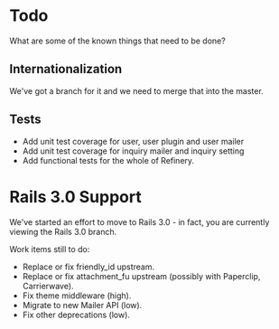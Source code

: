 # Todo

What are some of the known things that need to be done?

## Internationalization

We've got a branch for it and we need to merge that into the master.

## Tests

* Add unit test coverage for user, user plugin and user mailer
* Add unit test coverage for inquiry mailer and inquiry setting
* Add functional tests for the whole of Refinery.

# Rails 3.0 Support

We've started an effort to move to Rails 3.0 - in fact, you are currently
viewing the Rails 3.0 branch.

Work items still to do:

* Replace or fix friendly\_id upstream.
* Replace or fix attachment\_fu upstream (possibly with Paperclip, Carrierwave).
* Fix theme middleware (high).
* Migrate to new Mailer API (low).
* Fix other deprecations (low).
